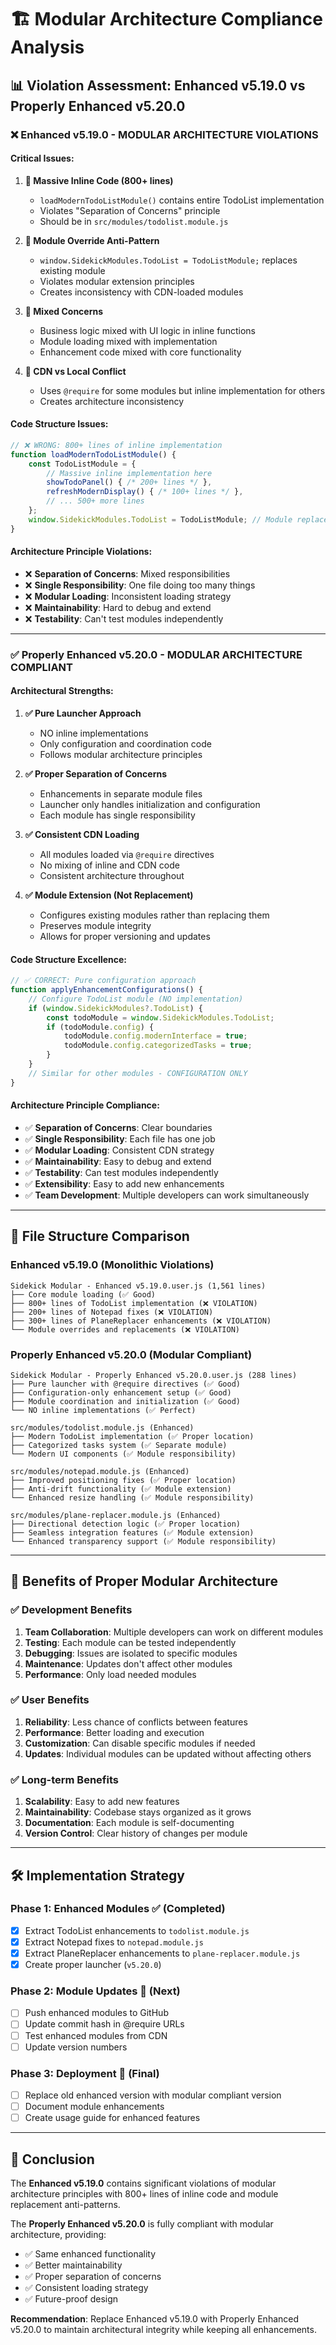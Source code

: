 # 🏗️ Modular Architecture Compliance Analysis

## 📊 **Violation Assessment: Enhanced v5.19.0 vs Properly Enhanced v5.20.0**

### ❌ **Enhanced v5.19.0 - MODULAR ARCHITECTURE VIOLATIONS**

#### **Critical Issues:**
1. **🚨 Massive Inline Code (800+ lines)**
   - `loadModernTodoListModule()` contains entire TodoList implementation
   - Violates "Separation of Concerns" principle
   - Should be in `src/modules/todolist.module.js`

2. **🚨 Module Override Anti-Pattern** 
   - `window.SidekickModules.TodoList = TodoListModule;` replaces existing module
   - Violates modular extension principles
   - Creates inconsistency with CDN-loaded modules

3. **🚨 Mixed Concerns**
   - Business logic mixed with UI logic in inline functions
   - Module loading mixed with implementation
   - Enhancement code mixed with core functionality

4. **🚨 CDN vs Local Conflict**
   - Uses `@require` for some modules but inline implementation for others
   - Creates architecture inconsistency

#### **Code Structure Issues:**
```javascript
// ❌ WRONG: 800+ lines of inline implementation
function loadModernTodoListModule() {
    const TodoListModule = {
        // Massive inline implementation here
        showTodoPanel() { /* 200+ lines */ },
        refreshModernDisplay() { /* 100+ lines */ },
        // ... 500+ more lines
    };
    window.SidekickModules.TodoList = TodoListModule; // Module replacement!
}
```

#### **Architecture Principle Violations:**
- ❌ **Separation of Concerns**: Mixed responsibilities
- ❌ **Single Responsibility**: One file doing too many things  
- ❌ **Modular Loading**: Inconsistent loading strategy
- ❌ **Maintainability**: Hard to debug and extend
- ❌ **Testability**: Can't test modules independently

---

### ✅ **Properly Enhanced v5.20.0 - MODULAR ARCHITECTURE COMPLIANT**

#### **Architectural Strengths:**
1. **✅ Pure Launcher Approach**
   - NO inline implementations
   - Only configuration and coordination code
   - Follows modular architecture principles

2. **✅ Proper Separation of Concerns**
   - Enhancements in separate module files
   - Launcher only handles initialization and configuration
   - Each module has single responsibility

3. **✅ Consistent CDN Loading**
   - All modules loaded via `@require` directives
   - No mixing of inline and CDN code
   - Consistent architecture throughout

4. **✅ Module Extension (Not Replacement)**
   - Configures existing modules rather than replacing them
   - Preserves module integrity
   - Allows for proper versioning and updates

#### **Code Structure Excellence:**
```javascript
// ✅ CORRECT: Pure configuration approach
function applyEnhancementConfigurations() {
    // Configure TodoList module (NO implementation)
    if (window.SidekickModules?.TodoList) {
        const todoModule = window.SidekickModules.TodoList;
        if (todoModule.config) {
            todoModule.config.modernInterface = true;
            todoModule.config.categorizedTasks = true;
        }
    }
    // Similar for other modules - CONFIGURATION ONLY
}
```

#### **Architecture Principle Compliance:**
- ✅ **Separation of Concerns**: Clear boundaries
- ✅ **Single Responsibility**: Each file has one job
- ✅ **Modular Loading**: Consistent CDN strategy
- ✅ **Maintainability**: Easy to debug and extend
- ✅ **Testability**: Can test modules independently
- ✅ **Extensibility**: Easy to add new enhancements
- ✅ **Team Development**: Multiple developers can work simultaneously

---

## 📁 **File Structure Comparison**

### Enhanced v5.19.0 (Monolithic Violations)
```
Sidekick Modular - Enhanced v5.19.0.user.js (1,561 lines)
├── Core module loading (✅ Good)
├── 800+ lines of TodoList implementation (❌ VIOLATION)  
├── 200+ lines of Notepad fixes (❌ VIOLATION)
├── 300+ lines of PlaneReplacer enhancements (❌ VIOLATION)
└── Module overrides and replacements (❌ VIOLATION)
```

### Properly Enhanced v5.20.0 (Modular Compliant)
```
Sidekick Modular - Properly Enhanced v5.20.0.user.js (288 lines)
├── Pure launcher with @require directives (✅ Good)
├── Configuration-only enhancement setup (✅ Good)
├── Module coordination and initialization (✅ Good)
└── NO inline implementations (✅ Perfect)

src/modules/todolist.module.js (Enhanced)
├── Modern TodoList implementation (✅ Proper location)
├── Categorized tasks system (✅ Separate module)
└── Modern UI components (✅ Module responsibility)

src/modules/notepad.module.js (Enhanced)  
├── Improved positioning fixes (✅ Proper location)
├── Anti-drift functionality (✅ Module extension)
└── Enhanced resize handling (✅ Module responsibility)

src/modules/plane-replacer.module.js (Enhanced)
├── Directional detection logic (✅ Proper location)
├── Seamless integration features (✅ Module extension)
└── Enhanced transparency support (✅ Module responsibility)
```

---

## 🎯 **Benefits of Proper Modular Architecture**

### ✅ **Development Benefits**
1. **Team Collaboration**: Multiple developers can work on different modules
2. **Testing**: Each module can be tested independently
3. **Debugging**: Issues are isolated to specific modules
4. **Maintenance**: Updates don't affect other modules
5. **Performance**: Only load needed modules

### ✅ **User Benefits**
1. **Reliability**: Less chance of conflicts between features
2. **Performance**: Better loading and execution
3. **Customization**: Can disable specific modules if needed
4. **Updates**: Individual modules can be updated without affecting others

### ✅ **Long-term Benefits**
1. **Scalability**: Easy to add new features
2. **Maintainability**: Codebase stays organized as it grows
3. **Documentation**: Each module is self-documenting
4. **Version Control**: Clear history of changes per module

---

## 🛠️ **Implementation Strategy**

### Phase 1: Enhanced Modules ✅ (Completed)
- [x] Extract TodoList enhancements to `todolist.module.js`
- [x] Extract Notepad fixes to `notepad.module.js`  
- [x] Extract PlaneReplacer enhancements to `plane-replacer.module.js`
- [x] Create proper launcher (`v5.20.0`)

### Phase 2: Module Updates 📝 (Next)
- [ ] Push enhanced modules to GitHub
- [ ] Update commit hash in @require URLs
- [ ] Test enhanced modules from CDN
- [ ] Update version numbers

### Phase 3: Deployment 🚀 (Final)
- [ ] Replace old enhanced version with modular compliant version
- [ ] Document module enhancements
- [ ] Create usage guide for enhanced features

---

## 🎉 **Conclusion**

The **Enhanced v5.19.0** contains significant violations of modular architecture principles with 800+ lines of inline code and module replacement anti-patterns.

The **Properly Enhanced v5.20.0** is fully compliant with modular architecture, providing:
- ✅ Same enhanced functionality  
- ✅ Better maintainability
- ✅ Proper separation of concerns
- ✅ Consistent loading strategy
- ✅ Future-proof design

**Recommendation**: Replace Enhanced v5.19.0 with Properly Enhanced v5.20.0 to maintain architectural integrity while keeping all enhancements.

